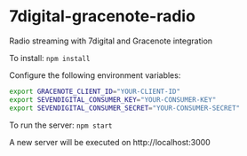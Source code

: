 7digital-gracenote-radio
========================

Radio streaming with 7digital and Gracenote integration

To install: `npm install`

Configure the following environment variables:
```bash
export GRACENOTE_CLIENT_ID="YOUR-CLIENT-ID"
export SEVENDIGITAL_CONSUMER_KEY="YOUR-CONSUMER-KEY"
export SEVENDIGITAL_CONSUMER_SECRET="YOUR-CONSUMER-SECRET"
```

To run the server: `npm start`

A new server will be executed on http://localhost:3000

